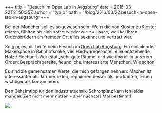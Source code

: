 +++
title = "Besuch im Open Lab in Augsburg"
date = 2016-03-22T21:50:35Z
author = "typ_o"
path = "/blog/2016/03/22/besuch-im-open-lab-in-augsburg"
+++
  
Bei den Mönchen soll es so gewesen sein: Wenn die von Kloster zu Kloster
reisten, fühlten sie sich sofort wieder wie zu Hause, weil bei ihren
Ordensbrüdern am fremden Ort alles bekannt und vertraut war.

So ging es mir heute beim Besuch im [Open Lab
Augsburg](https://openlab-augsburg.de/). Ein einladender Makerspace in
Bahnhofsnähe, viel Hardwaregebastel, eine entstehende Holz /
Mechanik-Werkstatt, sehr gute Räume, und wie überall in unserem Orden:
Gesprächsbereite, freundliche, interessierte Menschen. Wie schön\!  
  
Es sind die gemeinsamen Werte, die mich gefangen nehmen: Machen ist
interessanter als darüber reden, reparieren besser als neu kaufen,
lernen wichtiger als konsumieren.

Den Geheimtipp für den Industrietechnik-Schrottplatz kann ich leider
mangels Zeit nicht mehr nutzen - aber nächstes Mal bestimmt\!  
  
[![](https://flipdot.org/blog/uploads/20160322_211349.serendipityThumb.jpg)](https://flipdot.org/blog/uploads/20160322_211349.jpg)
